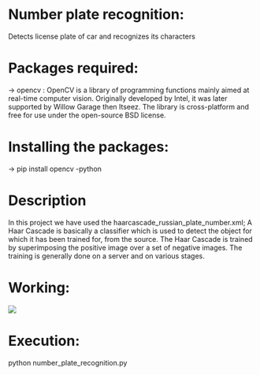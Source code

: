 # Number plate recognition:
Detects license plate of car and recognizes its characters

# Packages required:
-> opencv : OpenCV is a library of programming functions mainly aimed at real-time computer vision. Originally developed by Intel, 
it was later supported by Willow Garage then Itseez. The library is cross-platform and free for use under the open-source BSD license.

# Installing the packages:
-> pip install opencv -python

# Description
In this project we have used the haarcascade_russian_plate_number.xml; 
A Haar Cascade is basically a classifier which is used to detect the object for which it has been trained for, from the source. 
The Haar Cascade is trained by superimposing the positive image over a set of negative images. 
The training is generally done on a server and on various stages.

# Working:
![](video-working.gif)

# Execution:
python number_plate_recognition.py
